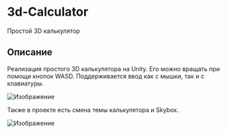 # 3d-Calculator
Простой 3D калькулятор
## Описание
Реализация простого 3D калькулятора на Unity. Его можно вращать при помощи кнопок WASD. Поддерживается ввод как с мышки, так и с клавиатуры.

![Изображение](https://sun9-39.userapi.com/impg/TN1_6P1e9DZsnsIMQ8RrKbXYQVuV6lsR3jzirg/xy6pMBuqR3E.jpg?size=1628x908&quality=96&sign=97792c261a4d63d2d50d714a9a5e0543&type=album)

Также в проекте есть смена темы калькулятора и Skybox.

![Изображение](https://sun9-45.userapi.com/impg/coWNqTKHCHPToZvo5ok523q9kPQ1PFUOUyk8eg/nMaCwK5t4tY.jpg?size=1620x901&quality=96&sign=697b8c49c552fab106dadaaa4166aa67&type=album)
